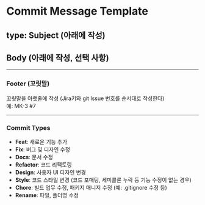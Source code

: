 # Commit Message Template

## type: Subject (아래에 작성)

## Body (아래에 작성, 선택 사항)

---

### Footer (꼬릿말)

꼬릿말을 아랫줄에 작성 (Jira키와 git Issue 번호를 순서대로 작성한다)  
예: MK-3 #7

---

### Commit Types

- **Feat**: 새로운 기능 추가
- **Fix**: 버그 및 디자인 수정
- **Docs**: 문서 수정
- **Refactor**: 코드 리팩토링
- **Design**: 사용자 UI 디자인 변경
- **Style**: 코드 스타일 변경 (코드 포매팅, 세미콜론 누락 등 기능 수정이 없는 경우)
- **Chore**: 빌드 업무 수정, 패키지 매니저 수정 (예: .gitignore 수정 등)
- **Rename**: 파일, 폴더명 수정